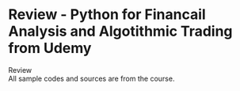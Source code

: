 # Review - Python for Financail Analysis and Algotithmic Trading from Udemy
Review  
All sample codes and sources are from the course. 
